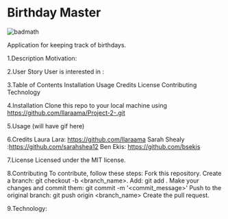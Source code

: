 # Birthday Master

![badmath](https://img.shields.io/github/languages/top/llaraama/Project-2)

Application for keeping track of birthdays.


1.Description Motivation:

2.User Story User is interested in :

3.Table of Contents Installation Usage Credits License Contributing Technology

4.Installation Clone this repo to your local machine using https://github.com/llaraama/Project-2-.git

5.Usage
(will have gif here)

6.Credits Laura Lara: https://github.com/llaraama Sarah Shealy :https://github.com/sarahshea12 Ben Ekis: https://github.com/bsekis

7.License Licensed under the MIT license.

8.Contributing To contribute, follow these steps: Fork this repository. Create a branch: git checkout -b <branch_name>. Add: git add . Make your changes and commit them: git commit -m '<commit_message>' Push to the original branch: git push origin <branch_name> Create the pull request.

9.Technology:
